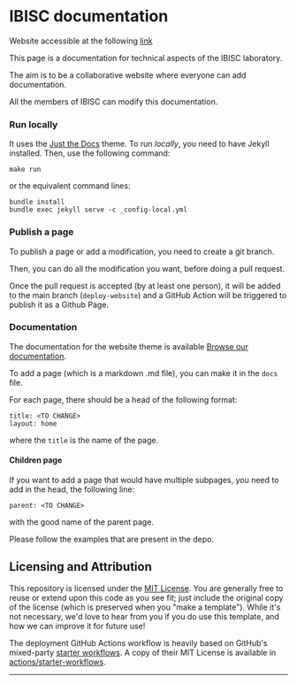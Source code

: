 # IBISC documentation

Website accessible at the following [link](https://ibisc-documentation.github.io/ibisc.documentation.github.io/)

This page is a documentation for technical aspects of the IBISC laboratory.

The aim is to be a collaborative website where everyone can add documentation.

All the members of IBISC can modify this documentation.
      

### Run locally
It uses the [Just the Docs] theme. To run *locally*, you need to have Jekyll installed. 
Then, use the following command: 
```
make run
```
or the equivalent command lines: 
```
bundle install
bundle exec jekyll serve -c _config-local.yml
```

### Publish a page

To publish a page or add a modification, you need to create a git branch. 

Then, you can do all the modification you want, before doing a pull request. 

Once the pull request is accepted (by at least one person), it will be added to the main branch (`deploy-website`) and a GitHub Action will be triggered to publish it as a Github Page. 

### Documentation

The documentation for the website theme is available [Browse our documentation][Just the Docs]. 

To add a page (which is a markdown .md file), you can make it in the `docs` file. 

For each page, there should be a head of the following format: 
```
title: <TO CHANGE>
layout: home
```
where the `title` is the name of the page. 

#### Children page

If you want to add a page that would have multiple subpages, you need to add in the head, the following line: 
```
parent: <TO CHANGE>
```
with the good name of the parent page. 


Please follow the examples that are present in the depo. 


## Licensing and Attribution

This repository is licensed under the [MIT License]. You are generally free to reuse or extend upon this code as you see fit; just include the original copy of the license (which is preserved when you "make a template"). While it's not necessary, we'd love to hear from you if you do use this template, and how we can improve it for future use!

The deployment GitHub Actions workflow is heavily based on GitHub's mixed-party [starter workflows]. A copy of their MIT License is available in [actions/starter-workflows].

----

[^1]: [It can take up to 10 minutes for changes to your site to publish after you push the changes to GitHub](https://docs.github.com/en/pages/setting-up-a-github-pages-site-with-jekyll/creating-a-github-pages-site-with-jekyll#creating-your-site).

[Jekyll]: https://jekyllrb.com
[Just the Docs]: https://just-the-docs.github.io/just-the-docs/
[GitHub Pages]: https://docs.github.com/en/pages
[GitHub Pages / Actions workflow]: https://github.blog/changelog/2022-07-27-github-pages-custom-github-actions-workflows-beta/
[Bundler]: https://bundler.io
[use this template]: https://github.com/just-the-docs/just-the-docs-template/generate
[`jekyll-default-layout`]: https://github.com/benbalter/jekyll-default-layout
[`jekyll-seo-tag`]: https://jekyll.github.io/jekyll-seo-tag
[MIT License]: https://en.wikipedia.org/wiki/MIT_License
[starter workflows]: https://github.com/actions/starter-workflows/blob/main/pages/jekyll.yml
[actions/starter-workflows]: https://github.com/actions/starter-workflows/blob/main/LICENSE
